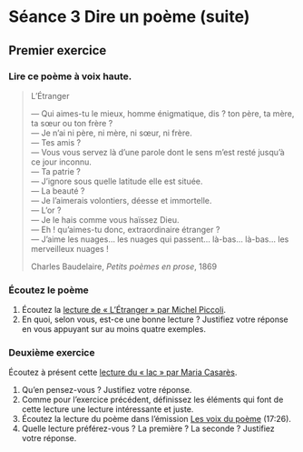 # Séance 3 Dire un poème (suite)

## Premier exercice

### Lire ce poème à voix haute.

> L’Étranger 
> 
> — Qui aimes-tu le mieux, homme énigmatique, dis ? ton père, ta mère, ta sœur ou ton frère ?<br />
> — Je n’ai ni père, ni mère, ni sœur, ni frère.<br />
> — Tes amis ?<br />
> — Vous vous servez là d’une parole dont le sens m’est resté jusqu’à ce jour inconnu.<br />
> — Ta patrie ?<br />
> — J’ignore sous quelle latitude elle est située.<br />
> — La beauté ?<br />
> — Je l’aimerais volontiers, déesse et immortelle.<br />
> — L’or ?<br />
> — Je le hais comme vous haïssez Dieu.<br />
> — Eh ! qu’aimes-tu donc, extraordinaire étranger ?<br />
> — J’aime les nuages… les nuages qui passent… là-bas… là-bas… les merveilleux nuages !
> 
> Charles Baudelaire, *Petits poèmes en prose*, 1869

### Écoutez le poème

1. Écoutez la [lecture de « L’Étranger » par Michel Piccoli](https://www.youtube.com/watch?v=vPyWr2KEAMQ&feature=youtu.be).
2. En quoi, selon vous, est-ce une bonne lecture ? Justifiez votre réponse en vous appuyant sur au moins quatre exemples.

### Deuxième exercice

Écoutez à présent cette [lecture du « lac » par Maria Casarès](https://youtu.be/mJBJAsH2xy4?t=56).

1. Qu’en pensez-vous ? Justifiez votre réponse.
2. Comme pour l’exercice précédent, définissez les éléments qui font de cette lecture une lecture intéressante et juste.
3. Écoutez la lecture du poème dans l’émission [Les voix du poème](https://www.franceinter.fr/emissions/ca-peut-pas-faire-de-mal/ca-peut-pas-faire-de-mal-01-aout-2013) (17:26).
4. Quelle lecture préférez-vous ? La première ? La seconde ? Justifiez votre réponse.